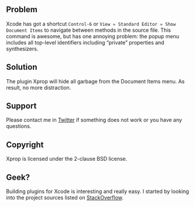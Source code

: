 ## Problem

Xcode has got a shortcut `Control-6` or `View ➭ Standard Editor ➭ Show Document Items` to navigate between methods in the source file. This command is awesome, but has one annoying problem: the popup menu includes all top-level identifiers including “private” properties and synthesizers.

## Solution

The plugin Xprop will hide all garbage from the Document Items menu. As result, no more distraction.

## Support

Please contact me in [Twitter](http://twitter.com/vadimshpakovski) if something does not work or you have any questions.

## Copyright

Xprop is licensed under the 2-clause BSD license.

## Geek?

Building plugins for Xcode is interesting and really easy. I started by looking into the project sources listed on [StackOverflow](http://stackoverflow.com/a/13181049/26980).

